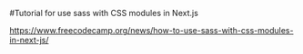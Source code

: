 #Tutorial for use sass with CSS modules in Next.js

https://www.freecodecamp.org/news/how-to-use-sass-with-css-modules-in-next-js/
